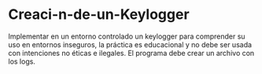 # Creaci-n-de-un-Keylogger
Implementar en un entorno controlado un keylogger para comprender su uso en entornos inseguros, la práctica es educacional y  no debe ser usada con intenciones no éticas e ilegales. El programa debe crear un archivo con los logs.

